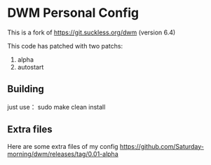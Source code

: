 # DWM Personal Config

This is a fork of https://git.suckless.org/dwm
(version 6.4)

This code has patched with two patchs: 
1. alpha
2. autostart

## Building
just use：
sudo make clean install

## Extra files
Here are some extra files of my config
https://github.com/Saturday-morning/dwm/releases/tag/0.01-alpha
